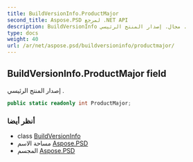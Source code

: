 ```yaml
---
title: BuildVersionInfo.ProductMajor
second_title: Aspose.PSD لمرجع .NET API
description: BuildVersionInfo مجال. إصدار المنتج الرئيسي .
type: docs
weight: 40
url: /ar/net/aspose.psd/buildversioninfo/productmajor/
---
```

## BuildVersionInfo.ProductMajor field

إصدار المنتج الرئيسي .

```csharp
public static readonly int ProductMajor;
```

### أنظر أيضا

* class [BuildVersionInfo](../)
* مساحة الاسم [Aspose.PSD](../../buildversioninfo/)
* المجسم [Aspose.PSD](../../../)


